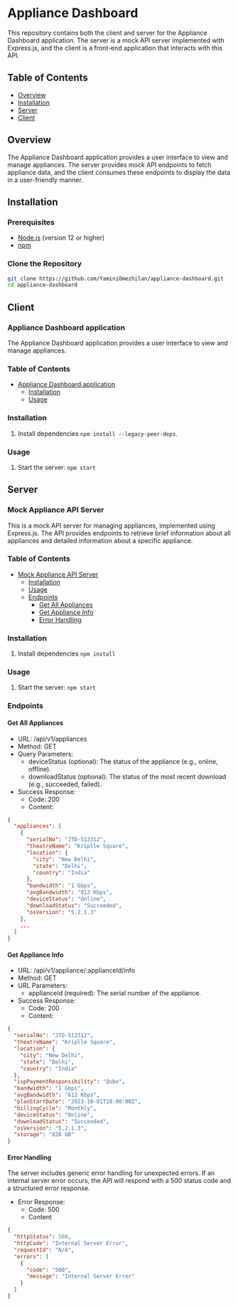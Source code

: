 # Appliance Dashboard

This repository contains both the client and server for the Appliance Dashboard application. The server is a mock API server implemented with Express.js, and the client is a front-end application that interacts with this API.

## Table of Contents

- [Overview](#overview)
- [Installation](#installation)
- [Server](#server)
- [Client](#client)

## Overview

The Appliance Dashboard application provides a user interface to view and manage appliances. The server provides mock API endpoints to fetch appliance data, and the client consumes these endpoints to display the data in a user-friendly manner.

## Installation

### Prerequisites

- [Node.js](https://nodejs.org/) (version 12 or higher)
- [npm](https://www.npmjs.com/)

### Clone the Repository

```sh
git clone https://github.com/YaminiOmezhilan/appliance-dashboard.git
cd appliance-dashboard
```

## Client
### Appliance Dashboard application
The Appliance Dashboard application provides a user interface to view and manage appliances.
### Table of Contents

- [Appliance Dashboard application](#appliance-dashboard-application)
  - [Installation](#installation)
  - [Usage](#usage)
 

### Installation

1. Install dependencies
  ```npm install --legacy-peer-deps```.

### Usage

1. Start the server:
  ```npm start```


## Server
### Mock Appliance API Server

This is a mock API server for managing appliances, implemented using Express.js. The API provides endpoints to retrieve brief information about all appliances and detailed information about a specific appliance.

### Table of Contents

- [Mock Appliance API Server](#mock-appliance-api-server)
  - [Installation](#installation)
  - [Usage](#usage)
  - [Endpoints](#endpoints)
    - [Get All Appliances](#get-all-appliances)
    - [Get Appliance Info](#get-appliance-info)
    - [Error Handling](#error-handling)

### Installation

1. Install dependencies
  ```npm install```

### Usage

1. Start the server:
  ```npm start```

### Endpoints
#### Get All Appliances
- URL: /api/v1/appliances
- Method: GET
- Query Parameters:
  - deviceStatus (optional): The status of the appliance (e.g., online, offline).
  - downloadStatus (optional): The status of the most recent download (e.g., succeeded, failed).
- Success Response:
  - Code: 200
  - Content:
```json
{
  "appliances": [
    {
      "serialNo": "JTD-512312",
      "theatreName": "Kriplle Square",
      "location": {
        "city": "New Delhi",
        "state": "Delhi",
        "country": "India"
      },
      "bandwidth": "1 Gbps",
      "avgBandwidth": "812 Kbps",
      "deviceStatus": "Online",
      "downloadStatus": "Succeeded",
      "osVersion": "5.2.1.3"
    },
    ...
  ]
}
```

#### Get Appliance Info
- URL: /api/v1/appliance/:applianceId/info
- Method: GET
- URL Parameters:
  - applianceId (required): The serial number of the appliance.
- Success Response:
  - Code: 200
  - Content:
```json
{
  "serialNo": "JTD-512312",
  "theatreName": "Kriplle Square",
  "location": {
    "city": "New Delhi",
    "state": "Delhi",
    "country": "India"
  },
  "ispPaymentResponsibility": "Qube",
  "bandwidth": "1 Gbps",
  "avgBandwidth": "812 Kbps",
  "planStartDate": "2023-10-01T10:00:00Z",
  "billingCycle": "Monthly",
  "deviceStatus": "Online",
  "downloadStatus": "Succeeded",
  "osVersion": "5.2.1.3",
  "storage": "828 GB"
}
```

#### Error Handling
The server includes generic error handling for unexpected errors. If an internal server error occurs, the API will respond with a 500 status code and a structured error response.

- Error Response:
  - Code: 500
  - Content
  
```json
{
  "httpStatus": 500,
  "httpCode": "Internal Server Error",
  "requestId": "N/A",
  "errors": [
    {
      "code": "500",
      "message": "Internal Server Error"
    }
  ]
}
```


